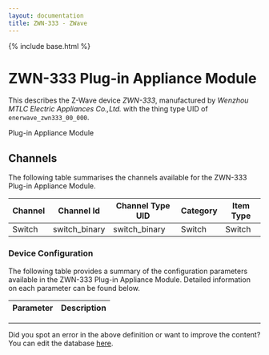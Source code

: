 ```yaml
---
layout: documentation
title: ZWN-333 - ZWave
---
```


{% include base.html %}

# ZWN-333 Plug-in Appliance Module

This describes the Z-Wave device *ZWN-333*, manufactured by *Wenzhou MTLC Electric Appliances Co.,Ltd.* with the thing type UID of ```enerwave_zwn333_00_000```. 

Plug-in Appliance Module


## Channels
The following table summarises the channels available for the ZWN-333 Plug-in Appliance Module.

| Channel | Channel Id | Channel Type UID | Category | Item Type |
|---------|------------|------------------|----------|-----------|
| Switch | switch_binary | switch_binary | Switch | Switch |


### Device Configuration
The following table provides a summary of the configuration parameters available in the ZWN-333 Plug-in Appliance Module.
Detailed information on each parameter can be found below.

| Parameter   | Description |
|-------------|-------------|


---

Did you spot an error in the above definition or want to improve the content?
You can edit the database [here](http://www.cd-jackson.com/index.php/zwave/zwave-device-database/zwave-device-list/devicesummary/395).
